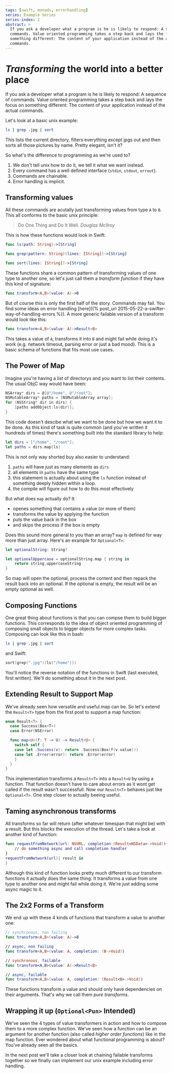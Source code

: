 ```yaml
---
tags: [swift, monads, errorhandling]
series: Example Series
series-index: 2
abstract: >
  If you ask a developer what a program is he is likely to respond: A sequence of
  commands. Value oriented programming takes a step back and lays the focus on
  something different: The content of your application instead of the actual
  commands.
---
```


# *Transforming* the world into a better place

If you ask a developer what a program is he is likely to respond: A sequence of
commands. Value oriented programming takes a step back and lays the focus on
something different: The content of your application instead of the actual
commands.

Let's look at a basic unix example:

```bash
ls | grep .jpg | sort
```

This lists the current directory, filters everything except jpgs out and then
sorts all those pictures by name. Pretty elegant, isn't it?

So what's the difference to programming as we're used to?

1. We don't tell unix how to do it, we tell it what we want instead.
2. Every command has a well defined interface (`stdin`, `stdout`, `errout`).
3. Commands are chainable.
4. Error handling is implicit.

## Transforming values

All these commands are acutally just transforming values from type `A` to `B`.
This all conforms to the basic unix principle:

> Do One Thing and Do It Well.
> <cite>Douglas McIlroy</cite>

This is how these functions would look in Swift:

```swift
func ls(path: String)->[String]

func grep(pattern: String)(lines: [String])->[String]

func sort(lines: [String])->[String]
```

These functions share a common pattern of transforming values of one type to
another one, so let's just call them a _transform function_ if they have this
kind of signature:

```swift
func transform<A,B>(value: A)->B
```

But of course this is only the first half of the story. Commands may fail. You
find some ideas on error handling [here]({% post_url 2015-05-22-a-swifter-way-of-handling-errors %}).
A more generic failable version of a transform would look like this:

```swift
func transform<A,B>(value: A)->Result<B>
```

This takes a value of `A`, transforms it into `B` and might fail while doing it's
work (e.g. network timeout, parsing error or just a bad mood). This is a basic
schema of functions that fits most use cases.

## The Power of Map

Imagine you're having a list of directorys and you want to list their contents.
The usual ObjC way would have been:

```objective-c
NSArray* dirs = @[@"/home", @"/root"];
NSMutableArray* paths = [NSMutableArray array];
for (NSString* dir in dirs) {
    [paths addObject:ls(dir)];
}
```

This code doesn't descibe what we want to be done but how we want it to be done.
As this kind of task is quite common (and you've written it hundreds of times)
there's something built into the standard library to help:

```swift
let dirs = ["/home", "/root"];
let paths = dirs.map(ls)
```

This is not only way shorted buy also easier to understand:

1. `paths` will have just as many elements as `dirs`
2. all elements in `paths` have the same type
3. this statement is actually about using the `ls` function instead of something
  deeply hidden within a loop.
4. the compile will figure out how to do this most effectively

But what does `map` actually do? It

- openes something that contains a value (or more of them)
- transforms the value by applying the function
- puts the value back in the box
- and skips the process if the box is empty

Does this sound more general to you than an array? `map` is defined for way more
than just array. Here's an example for `Optional<T>`:

```swift
let optionalString: String?

let optionalUppercase = optionalString.map { string in
    return string.uppercaseString
}
```

So map will open the optional, process the content and then repack the result
back into an optional. If the optional is empty, the result will be an empty
optional as well.

## Composing Functions

One great thing about functions is that you can compse them to build bigger
functions. This corresponds to the idea of object oriented programming of
composing small objects to bigger objects for more complex tasks. Composing
can look like this in bash:

```bash
ls | grep .jpg | sort
```
and Swift:

```swift
sort(grep(".jpg")(ls("/home")))
```

You'll notice the reverse notation of the functions in Swift (last executed,
first written). We'll do something about it in the next post.

## Extending Result to Support Map

We've already seen how versatile and useful map can be. So let's extend the
`Result<T>` type from the first post to support a map function:

```swift
enum Result<T> {
  case Success(Box<T>)
  case Error(NSError)

  func map<U>(f: T -> U) -> Result<U> {
    switch self {
    case let .Success(v): return .Success(Box(f(v.value)))
    case let .Error(error): return .Error(error)
    }
  }
}
```

This implementation transforms a `Result<T>` into a `Result<U` by using a
function. That function doesn't have to care about errors as it wont get called
if the result wasn't successfull. Now our `Result<T>` behaves just like
`Optional<T>`. One step closer to actually beeing useful.

## Taming asynchronous transforms

All transforms so far will return (after whatever timespan that might be)
with a result. But this blocks the execution of the thread. Let's
take a look at another kind of function:

```swift
func requestFromNetwork(url: NSURL, completion:(Result<NSData>->Void)){
    // do something async and call completion handler
}
requestFromNetwork(url){ result in
}
```

Although this kind of function looks pretty much different to our transform
functions it actually does the same thing: It transforms a value from one type
to another one and might fail while doing it. We're just adding some async magic
to it.

## The 2x2 Forms of a Transform

We end up with these 4 kinds of functions that transform a value to another one:

```swift
// synchronous, non failing
func transform<A,B>(value: A)->B

// async, non failing
func transform<A,B>(value: A, completion: (B->Void))

// synchronous, failable
func transform<A,B>(value: A)->Result<B>

// async, failable
func transform<A,B>(value: A, completion: (Result<B>->Void))
```

These functions transform a value and should only have dependencies on their
arguments. That's why we call them _pure transforms_.

## Wrapping it up (`Optional<Pun>` Intended)

We've seen the 4 types of value transformers in action and how to compose them
to a more complex function. We've seen how a function can be an argument for
another function (also called _higher order functions_) like in the map function.
Ever wondered about what functional programming is about? You've already seen
all the basics.

In the next post we'll take a closer look at chaining failable transforms together
so we finally can implement our unix example including error handling.
